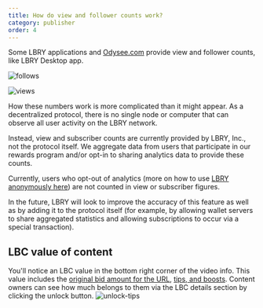 ```yaml
---
title: How do view and follower counts work?
category: publisher
order: 4
---
```

Some LBRY applications and [Odysee.com](https://odysee.com) provide view and follower counts, like LBRY Desktop app.

![follows](https://spee.ch/2/7ecd1dc2341b21db.png)  

![views](https://spee.ch/5/6acc799f9ef4c549.png)

How these numbers work is more complicated than it might appear. As a decentralized protocol, there is no single node or computer that can observe all user activity on the LBRY network.

Instead, view and subscriber counts are currently provided by LBRY, Inc., not the protocol itself. We aggregate data from users that participate in our rewards program and/or opt-in to sharing analytics data to provide these counts.

Currently, users who opt-out of analytics (more on how to use [LBRY anonymously here](https://lbry.com/faq/privacy-and-data#anonymous)) are not counted in view or subscriber figures.

In the future, LBRY will look to improve the accuracy of this feature as well as by adding it to the protocol itself (for example, by allowing wallet servers to share aggregated statistics and allowing subscriptions to occur via a special transaction).

## LBC value of content 
You'll notice an LBC value in the bottom right corner of the video info. This value includes the [original bid amount for the URL](/faq/naming), [tips, and boosts](/faq/tipping). Content owners can see how much belongs to them via the LBC details section by clicking the unlock button.
![unlock-tips](https://spee.ch/1/1c823fe4eede9027.png)
